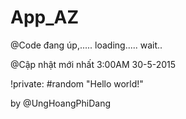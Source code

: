# App_AZ

@Code đang úp,..... loading..... wait..

@Cập nhật mới nhất 3:00AM 30-5-2015

!private: #random "Hello world!"

by @UngHoangPhiDang
